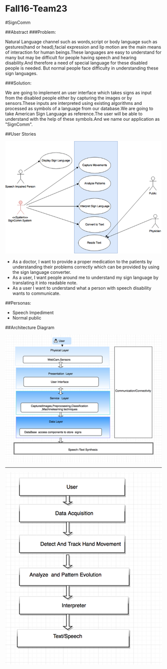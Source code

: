 # Fall16-Team23

#SignComm

##Abstract
###Problem:


Natural Language channel such as words,script or body language such as gestures(hand or head),facial expression and lip motion are the main means of interaction for human beings.These languages are easy to understand for many  but may be difficult for  people having speech and hearing disability.And therefore a need of special language for these disabled people is needed. But normal people face difficulty in understanding these sign languages.


###Solution:


We are going to implement an user interface which takes signs as input from the disabled people either by capturing the images or by sensors.These inputs are interpreted using existing algorithms and processed as symbols of a language from our database.We are going to take American Sign Language as reference.The user will be able to understand with the help of these symbols.And we name our application as "SignComm".

##User Stories

![alt tag](https://github.com/SJSU272Lab/Fall16-Team23/blob/master/FinalProject/usecase.png)


- As a doctor, I want to provide a proper  medication to the patients by understanding their problems  correctly which can be provided by using the sign language converter.
- As a user, I want people around me to understand my sign language by translating it into readable note.
- As a user I want to understand what a person with speech disability wants to communicate.

##Personas:
- Speech Impediment 
- Normal public



##Architecture Diagram

![alt tag](https://github.com/SJSU272Lab/Fall16-Team23/blob/master/FinalProject/architecture.png)

***

![alt tag](https://github.com/SJSU272Lab/Fall16-Team23/blob/master/FinalProject/flowchart.png)
